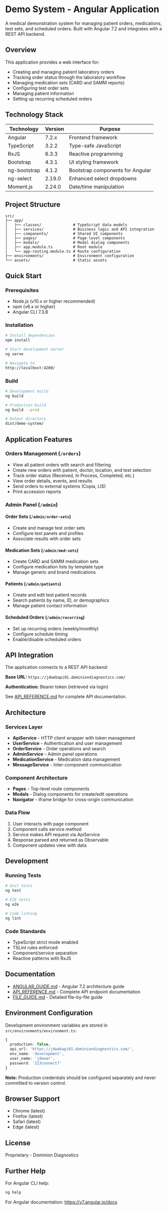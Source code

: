 # Demo System - Angular Application

A medical demonstration system for managing patient orders, medications, test sets, and scheduled orders. Built with Angular 7.2 and integrates with a REST API backend.

## Overview

This application provides a web interface for:
- Creating and managing patient laboratory orders
- Tracking order status through the laboratory workflow
- Managing medication sets (CARD and SAMM reports)
- Configuring test order sets
- Managing patient information
- Setting up recurring scheduled orders

## Technology Stack

| Technology | Version | Purpose |
|------------|---------|---------|
| Angular | 7.2.x | Frontend framework |
| TypeScript | 3.2.2 | Type-safe JavaScript |
| RxJS | 6.3.3 | Reactive programming |
| Bootstrap | 4.3.1 | UI styling framework |
| ng-bootstrap | 4.1.2 | Bootstrap components for Angular |
| ng-select | 2.19.0 | Enhanced select dropdowns |
| Moment.js | 2.24.0 | Date/time manipulation |

## Project Structure

```
src/
├── app/
│   ├── classes/              # TypeScript data models
│   ├── services/             # Business logic and API integration
│   ├── components/           # Shared UI components
│   ├── pages/                # Page-level components
│   ├── modals/               # Modal dialog components
│   ├── app.module.ts         # Root module
│   └── app-routing.module.ts # Route configuration
├── environments/             # Environment configuration
└── assets/                   # Static assets
```

## Quick Start

### Prerequisites

- Node.js (v10.x or higher recommended)
- npm (v6.x or higher)
- Angular CLI 7.3.8

### Installation

```bash
# Install dependencies
npm install

# Start development server
ng serve

# Navigate to
http://localhost:4200/
```

### Build

```bash
# Development build
ng build

# Production build
ng build --prod

# Output directory
dist/demo-system/
```

## Application Features

### Orders Management (`/orders`)
- View all patient orders with search and filtering
- Create new orders with patient, doctor, location, and test selection
- Track order status (Received, In Process, Completed, etc.)
- View order details, events, and results
- Send orders to external systems (Copia, LIS)
- Print accession reports

### Admin Panel (`/admin`)

#### Order Sets (`/admin/order-sets`)
- Create and manage test order sets
- Configure test panels and profiles
- Associate results with order sets

#### Medication Sets (`/admin/med-sets`)
- Create CARD and SAMM medication sets
- Configure medication lists by template type
- Manage generic and brand medications

#### Patients (`/admin/patients`)
- Create and edit test patient records
- Search patients by name, ID, or demographics
- Manage patient contact information

#### Scheduled Orders (`/admin/recurring`)
- Set up recurring orders (weekly/monthly)
- Configure schedule timing
- Enable/disable scheduled orders

## API Integration

The application connects to a REST API backend:

**Base URL:** `https://jdwebapi01.dominiondiagnostics.com/`

**Authentication:** Bearer token (retrieved via login)

See [API_REFERENCE.md](./API_REFERENCE.md) for complete API documentation.

## Architecture

### Services Layer

- **ApiService** - HTTP client wrapper with token management
- **UserService** - Authentication and user management
- **OrderService** - Order operations and search
- **AdminService** - Admin panel operations
- **MedicationService** - Medication data management
- **MessageService** - Inter-component communication

### Component Architecture

- **Pages** - Top-level route components
- **Modals** - Dialog components for create/edit operations
- **Navigator** - iframe bridge for cross-origin communication

### Data Flow

1. User interacts with page component
2. Component calls service method
3. Service makes API request via ApiService
4. Response parsed and returned as Observable
5. Component updates view with data

## Development

### Running Tests

```bash
# Unit tests
ng test

# E2E tests
ng e2e

# Code linting
ng lint
```

### Code Standards

- TypeScript strict mode enabled
- TSLint rules enforced
- Component/service separation
- Reactive patterns with RxJS

## Documentation

- [ANGULAR_GUIDE.md](./ANGULAR_GUIDE.md) - Angular 7.2 architecture guide
- [API_REFERENCE.md](./API_REFERENCE.md) - Complete API endpoint documentation
- [FILE_GUIDE.md](./FILE_GUIDE.md) - Detailed file-by-file guide

## Environment Configuration

Development environment variables are stored in `src/environments/environment.ts`:

```typescript
{
  production: false,
  api_url: 'https://jdwebapi01.dominiondiagnostics.com/',
  env_name: 'development',
  user_name: 'jdewar',
  password: '123connect?'
}
```

**Note:** Production credentials should be configured separately and never committed to version control.

## Browser Support

- Chrome (latest)
- Firefox (latest)
- Safari (latest)
- Edge (latest)

## License

Proprietary - Dominion Diagnostics

## Further Help

For Angular CLI help:
```bash
ng help
```

For Angular documentation:
https://v7.angular.io/docs
